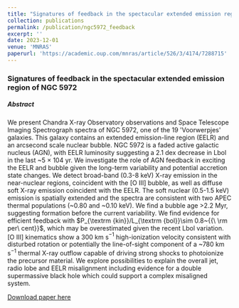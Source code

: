 ```yaml
---
title: "Signatures of feedback in the spectacular extended emission region of NGC 5972"
collection: publications
permalink: /publication/ngc5972_feedback
excerpt: ''
date: 2023-12-01
venue: 'MNRAS'
paperurl: 'https://academic.oup.com/mnras/article/526/3/4174/7288715'
---
```


<h3>Signatures of feedback in the spectacular extended emission region of NGC 5972</h3>

<h5>Abstract</h5>

We present Chandra X-ray Observatory observations and Space Telescope Imaging Spectrograph spectra of NGC 5972, one of the 19 'Voorwerpjes' galaxies. This galaxy contains an extended emission-line region (EELR) and an arcsecond scale nuclear bubble. NGC 5972 is a faded active galactic nucleus (AGN), with EELR luminosity suggesting a 2.1 dex decrease in Lbol in the last ~5 × 104 yr. We investigate the role of AGN feedback in exciting the EELR and bubble given the long-term variability and potential accretion state changes. We detect broad-band (0.3-8 keV) X-ray emission in the near-nuclear regions, coincident with the [O III] bubble, as well as diffuse soft X-ray emission coincident with the EELR. The soft nuclear (0.5-1.5 keV) emission is spatially extended and the spectra are consistent with two APEC thermal populations (~0.80 and ~0.10 keV). We find a bubble age >2.2 Myr, suggesting formation before the current variability. We find evidence for efficient feedback with $P_{\textrm {kin}}/L_{\textrm {bol}}\sim 0.8~{{\ \rm per\ cent}}$, which may be overestimated given the recent Lbol variation. [O III] kinematics show a 300 km s$^{-1}$ high-ionization velocity consistent with disturbed rotation or potentially the line-of-sight component of a ~780 km s$^{-1}$ thermal X-ray outflow capable of driving strong shocks to photoionize the precursor material. We explore possibilities to explain the overall jet, radio lobe and EELR misalignment including evidence for a double supermassive black hole which could support a complex misaligned system. 

[Download paper here](https://academic.oup.com/mnras/article/526/3/4174/7288715)
